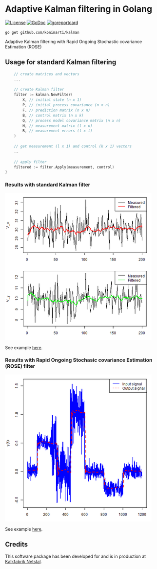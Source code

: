 # Adaptive Kalman filtering in Golang

[![License](http://img.shields.io/badge/license-MIT-red.svg?style=flat)](https://github.com/konimarti/kalman/blob/master/LICENSE)
[![GoDoc](https://godoc.org/github.com/konimarti/observer?status.svg)](https://godoc.org/github.com/konimarti/kalman)
[![goreportcard](https://goreportcard.com/badge/github.com/konimarti/observer)](https://goreportcard.com/report/github.com/konimarti/kalman)

```go get github.com/konimarti/kalman```

Adaptive Kalman filtering with Rapid Ongoing Stochastic covariance Estimation (ROSE) 

## Usage for standard Kalman filtering
```go
	// create matrices and vectors
	...

	// create Kalman filter
	filter := kalman.NewFilter(
		X, // initial state (n x 1)
		P, // initial process covariance (n x n)
		F, // prediction matrix (n x n)
		B, // control matrix (n x k)
		Q, // process model covariance matrix (n x n)
		H, // measurement matrix (l x n)
		R, // measurement errors (l x l)
	)

	// get measurement (l x 1) and control (k x 1) vectors
	..

	// apply filter
	filtered := filter.Apply(measurement, control)
}
```

### Results with standard Kalman filter

![Results of Kalman filtering on car example.](example/car/car.png)

See example [here](example/car/car.go).

### Results with Rapid Ongoing Stochasic covariance Estimation (ROSE) filter

![Results of ROSE filtering.](example/rose/rose.png)

See example [here](example/rose/rose.go).

## Credits

This software package has been developed for and is in production at [Kalkfabrik Netstal](http://www.kfn.ch/en).
